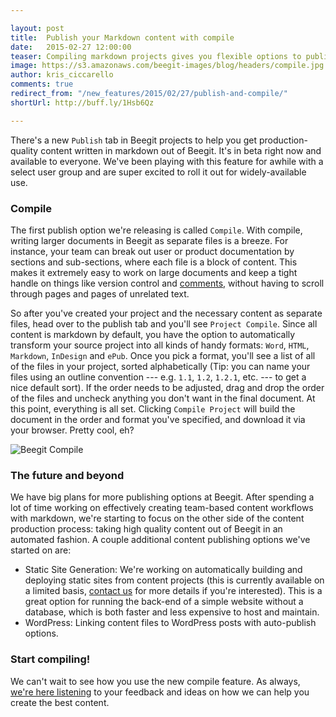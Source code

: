 ```yaml
---

layout: post
title:  Publish your Markdown content with compile
date:   2015-02-27 12:00:00
teaser: Compiling markdown projects gives you flexible options to publish selected content files to Word, HTML, Markdown, InDesign and ePub as we roll out new features to round out your production process.
image: https://s3.amazonaws.com/beegit-images/blog/headers/compile.jpg
author: kris_ciccarello
comments: true
redirect_from: "/new_features/2015/02/27/publish-and-compile/"
shortUrl: http://buff.ly/1Hsb6Qz

---
```


There's a new `Publish` tab in Beegit projects to help you get production-quality content written in markdown out of Beegit. It's in beta right now and available to everyone. We've been playing with this feature for awhile with a select user group and are super excited to roll it out for widely-available use.

### Compile

The first publish option we're releasing is called `Compile`. With compile, writing larger documents in Beegit as separate files is a breeze. For instance, your team can break out user or product documentation by sections and sub-sections, where each file is a block of content. This makes it extremely easy to work on large documents and keep a tight handle on things like version control and [comments](http://blog.beegit.com/new_features/2014/12/22/comment-resolve-reply-release/), without having to scroll through pages and pages of unrelated text.

So after you've created your project and the necessary content as separate files, head over to the publish tab and you'll see `Project Compile`. Since all content is markdown by default, you have the option to automatically transform your source project into all kinds of handy formats: `Word`, `HTML`, `Markdown`, `InDesign` and `ePub`. Once you pick a format, you'll see a list of all of the files in your project, sorted alphabetically (Tip: you can name your files using an outline convention --- e.g. `1.1`, `1.2`, `1.2.1`, etc. --- to get a nice default sort). If the order needs to be adjusted, drag and drop the order of the files and uncheck anything you don't want in the final document. At this point, everything is all set. Clicking `Compile Project` will build the document in the order and format you've specified, and download it via your browser. Pretty cool, eh?

![Beegit Compile](https://ucarecdn.com/0692ade4-f9f1-435f-abf7-c57de0a1efb9/)

### The future and beyond

We have big plans for more publishing options at Beegit. After spending a lot of time working on effectively creating team-based content workflows with markdown, we're starting to focus on the other side of the content production process: taking high quality content out of Beegit in an automated fashion. A couple additional content publishing options we've started on are:

* Static Site Generation: We're working on automatically building and deploying static sites from content projects (this is currently available on a limited basis, [contact us](mailto:support@beegit.com) for more details if you're interested). This is a great option for running the back-end of a simple website without a database, which is both faster and less expensive to host and maintain.
* WordPress: Linking content files to WordPress posts with auto-publish options.

### Start compiling!

We can't wait to see how you use the new compile feature. As always, [we're here listening](mailto:support@beegit.com) to your feedback and ideas on how we can help you create the best content.